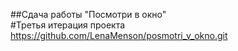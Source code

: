 ##Сдача работы "Посмотри в окно"  
#Третья итерация проекта  
https://github.com/LenaMenson/posmotri_v_okno.git  
